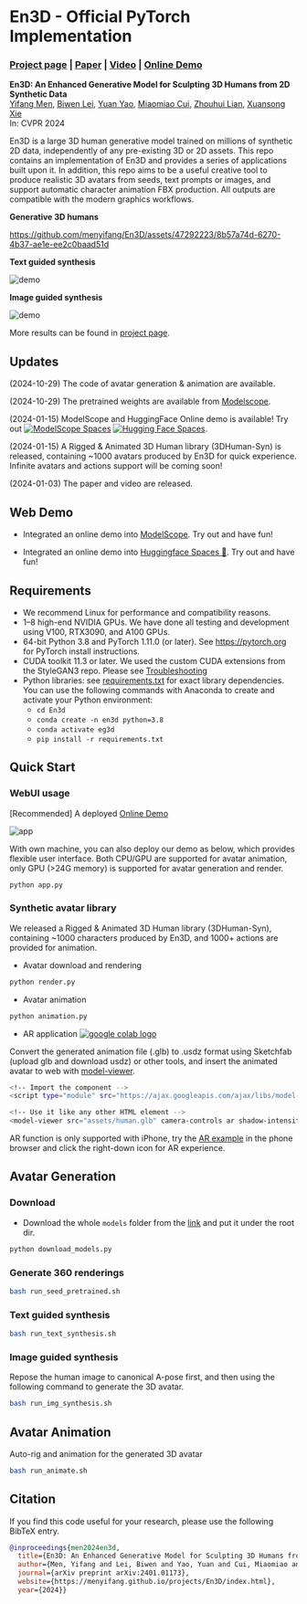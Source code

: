 # En3D - Official PyTorch Implementation

### [Project page](https://menyifang.github.io/projects/En3D/index.html) | [Paper](https://arxiv.org/abs/2401.01173) | [Video](https://www.youtube.com/watch?v=YxMjaKgGdCc&t=5s) | [Online Demo](https://modelscope.cn/studios/alibaba_openvision_3dgen/En3D/summary)

**En3D: An Enhanced Generative Model for Sculpting 3D Humans from 2D Synthetic Data**<br>
[Yifang Men](https://menyifang.github.io/), 
[Biwen Lei](mailto:biwen.lbw@alibaba-inc.com), 
[Yuan Yao](mailto:yaoy92@gmail.com), 
[Miaomiao Cui](mailto:miaomiao.cmm@alibaba-inc.com),
[Zhouhui Lian](https://www.icst.pku.edu.cn/zlian/),
[Xuansong Xie](https://scholar.google.com/citations?user=M0Ei1zkAAAAJ&hl=en)<br>
In: CVPR 2024


En3D is a large 3D human generative model trained on millions of synthetic 2D data, independently of any pre-existing 3D or 2D assets. 
This repo contains an implementation of En3D and provides a series of applications built upon it. In addition, this repo aims to be a useful creative tool to produce realistic 3D avatars from seeds, text prompts or images, and support automatic character animation FBX production. 
All outputs are compatible with the modern graphics workflows. 



**Generative 3D humans**<br> 

https://github.com/menyifang/En3D/assets/47292223/8b57a74d-6270-4b37-ae1e-ee2c0baad51d


**Text guided synthesis**<br> 

![demo](assets/demo_text.gif)


**Image guided synthesis**<br> 

![demo](assets/demo_img.gif)

More results can be found in [project page](https://menyifang.github.io/projects/En3D/index.html).


## Updates

(2024-10-29) The code of avatar generation & animation are available.

(2024-10-29) The pretrained weights are available from [Modelscope](https://modelscope.cn/models/alibaba_openvision_3dgen/cv_en3d_3d_human_generation).

(2024-01-15) ModelScope and HuggingFace Online demo is available! Try out [![ModelScope Spaces](
https://img.shields.io/badge/ModelScope-Spaces-blue)](https://modelscope.cn/studios/alibaba_openvision_3dgen/En3D/summary) [![Hugging Face Spaces](https://img.shields.io/badge/%F0%9F%A4%97%20Hugging%20Face-Spaces-blue)](https://huggingface.co/spaces/menyifang/En3D). 

(2024-01-15) A Rigged & Animated 3D Human library (3DHuman-Syn) is released, containing ~1000 avatars produced by En3D for quick experience. Infinite avatars and actions support will be coming soon!

(2024-01-03) The paper and video are released.


## Web Demo

- Integrated an online demo into [ModelScope](https://modelscope.cn/studios/alibaba_openvision_3dgen/En3D/summary). Try out and have fun!

- Integrated an online demo into [Huggingface Spaces 🤗](https://huggingface.co/spaces/menyifang/En3D). Try out and have fun!


## Requirements

* We recommend Linux for performance and compatibility reasons.
* 1&ndash;8 high-end NVIDIA GPUs. We have done all testing and development using V100, RTX3090, and A100 GPUs.
* 64-bit Python 3.8 and PyTorch 1.11.0 (or later). See https://pytorch.org for PyTorch install instructions.
* CUDA toolkit 11.3 or later. We used the custom CUDA extensions from the StyleGAN3 repo. Please see [Troubleshooting](https://github.com/NVlabs/stylegan3/blob/main/docs/troubleshooting.md#why-is-cuda-toolkit-installation-necessary)
* Python libraries: see [requirements.txt](./requirements.txt) for exact library dependencies.  You can use the following commands with Anaconda to create and activate your Python environment:
  - `cd En3d`
  - `conda create -n en3d python=3.8`
  - `conda activate eg3d`
  - `pip install -r requirements.txt`



## Quick Start

### WebUI usage
[Recommended] A deployed [Online Demo](https://modelscope.cn/studios/alibaba_openvision_3dgen/En3D/summary)

![app](assets/app_thumb.png)


With own machine, you can also deploy our demo as below, which provides flexible user interface. Both CPU/GPU are supported for avatar animation, only GPU (>24G memory) is supported for avatar generation and render.

```bash
python app.py
```

### Synthetic avatar library

We released a Rigged & Animated 3D Human library (3DHuman-Syn), containing ~1000 characters produced by En3D, and 1000+ actions are provided for animation.

- Avatar download and rendering
```bash
python render.py
```

- Avatar animation
```bash
python animation.py
```


- AR application <a href="https://3d-studio123.github.io/"><img src="https://img.shields.io/badge/Open in-iphone-blue" alt="google colab logo"></a> 


Convert the generated animation file (.glb) to .usdz format using Sketchfab (upload glb and download usdz) or other tools, and insert the animated avatar to web with [model-viewer](https://modelviewer.dev/).

```bash
<!-- Import the component -->
<script type="module" src="https://ajax.googleapis.com/ajax/libs/model-viewer/3.3.0/model-viewer.min.js"></script>

<!-- Use it like any other HTML element -->
<model-viewer src="assets/human.glb" camera-controls ar shadow-intensity="1" ios-src="assets/human.usdz"></model-viewer>

```
AR function is only supported with iPhone, try the [AR example](https://3d-studio123.github.io/) in the phone browser and click the right-down icon for AR experience.



## Avatar Generation

### Download
- Download the whole `models` folder from the [link](https://modelscope.cn/models/alibaba_openvision_3dgen/cv_en3d_3d_human_generation/files) and put it under the root dir.

```bash
python download_models.py
```

### Generate 360 renderings
    
```bash
bash run_seed_pretrained.sh
```

### Text guided synthesis
```bash
bash run_text_synthesis.sh
```

### Image guided synthesis
Repose the human image to canonical A-pose first, and then using the following command to generate the 3D avatar.
```bash
bash run_img_synthesis.sh
```

## Avatar Animation
Auto-rig and animation for the generated 3D avatar
```bash
bash run_animate.sh
```







## Citation

If you find this code useful for your research, please use the following BibTeX entry.

```bibtex
@inproceedings{men2024en3d,
  title={En3D: An Enhanced Generative Model for Sculpting 3D Humans from 2D Synthetic Data},
  author={Men, Yifang and Lei, Biwen and Yao, Yuan and Cui, Miaomiao and Lian, Zhouhui and Xie, Xuansong},
  journal={arXiv preprint arXiv:2401.01173},
  website={https://menyifang.github.io/projects/En3D/index.html},
  year={2024}}
```
